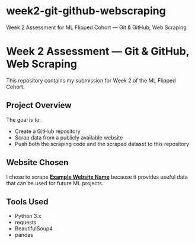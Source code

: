 # week2-git-github-webscraping
Week 2 Assessment for ML Flipped Cohort — Git &amp; GitHub, Web Scraping
# Week 2 Assessment — Git & GitHub, Web Scraping

This repository contains my submission for Week 2 of the ML Flipped Cohort.

## Project Overview
The goal is to:
- Create a GitHub repository
- Scrap data from a publicly available website
- Push both the scraping code and the scraped dataset to this repository

## Website Chosen
I chose to scrape **[Example Website Name](URL)** because it provides useful data that can be used for future ML projects.

## Tools Used
- Python 3.x
- requests
- BeautifulSoup4
- pandas
